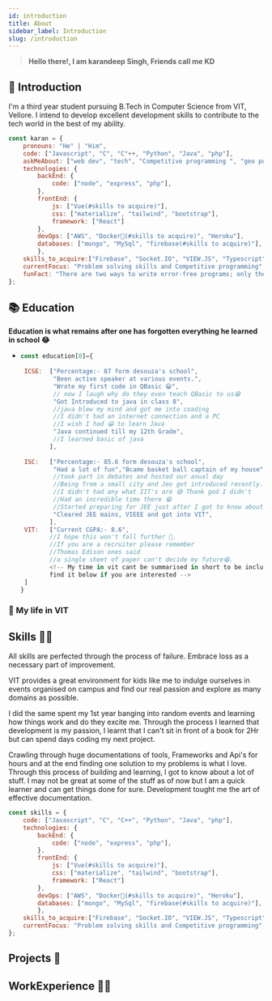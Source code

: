 ```yaml
---
id: introduction
title: About
sidebar_label: Introduction
slug: /introduction
---
```


> **Hello there!, I am karandeep Singh, Friends call me KD**


## 👋 Introduction

I'm a third year student pursuing B.Tech in Computer Science from VIT, Vellore. I intend to develop excellent development skills to contribute to the tech world in the best of my ability.

```js
const karan = {
    pronouns: "He" | "Him",
    code: ["Javascript", "C", "C"++, "Python", "Java", "php"],
    askMeAbout: ["web dev", "tech", "Competitive programming ", "geo politics"],
    technologies: {
        backEnd: {
            code: ["node", "express", "php"],
        },
        frontEnd: {
            js: ["Vue(#skills to acquire)"],
            css: ["materialize", "tailwind", "bootstrap"],
            framework: ["React"]
        },
        devOps: ["AWS", "Docker🐳(#skills to acquire)", "Heroku"],
        databases: ["mongo", "MySql", "firebase(#skills to acquire)"],
        },
    skills_to_acquire:["Firebase", "Socket.IO", "VIEW.JS", "Typescript", "Next.js"],
    currentFocus: "Problem solving skills and Competitive programming",
    funFact: "There are two ways to write error-free programs; only the third one works"
};
```

## 📚 Education 


**Education is what remains after one has forgotten  everything he learned in school 😂**

- ```js
  const education[0]={
 
   ICSE:  ["Percentage:- 87 form desouza's school",
           "Been active speaker at various events.",
           "Wrote my first code in QBasic 😁",
           // now I laugh why do they even teach QBasic to us😁
           "Got Introduced to java in class 8",
           //java blew my mind and got me into coading
           //I didn't had an internet connection and a PC 
           //I wish I had 😀 to learn Java
           "Java continued till my 12th Grade",
           //I learned basic of java
          ],
 
   ISC:   ["Percentage:- 85.6 form desouza's school",
           "Had a lot of fun","Bcame basket ball captain of my house",
           //took part in debates and hosted our anual day 
           //Being from a small city and Jeo got introduced recently.
           //I didn't had any what IIT's are 😅 Thank god I didn't
           //Had an incredible time there 😁
           //Started preparing for JEE just after I got to know about what it is😁
           "Cleared JEE mains, VIEEE and got into VIT",
          ],
   VIT:   ["Current CGPA:- 8.6",
          //I hope this won't fall further 🤞.
          //If you are a recruiter please remember 
          //Thomas Edison ones said
          //a single sheet of paper can't decide my future😁.
          <!-- My time in vit cant be summarised in short to be included here please 
          find it below if you are interested -->
   ]
  }
  ```

### 🧬 My life in VIT 

  

## Skills 🤹‍♀️

  All skills are perfected through the process of failure. Embrace loss as a necessary part of improvement.

  VIT provides a great environment for kids like me to indulge ourselves in events organised on campus and find our real passion and explore as many domains as possible.

  I did the same spent my 1st year banging into random events and learning how things work and do they excite me. Through the process I learned that development is my passion, I learnt that I can't sit in front of a book for 2Hr but can spend days coding my next project.

  Crawling through huge documentations of tools, Frameworks and Api's for hours and at the end finding one solution to my problems is what I love. Through this process of building and learning, I got to know about a lot of stuff. I may not be great at some of the stuff as of now but I am a quick learner and can get things done for sure. Development tought me the art of effective documentation.


```js
const skills = {
    code: ["Javascript", "C", "C++", "Python", "Java", "php"],
    technologies: {
        backEnd: {
            code: ["node", "express", "php"],
        },
        frontEnd: {
            js: ["Vue(#skills to acquire)"],
            css: ["materialize", "tailwind", "bootstrap"],
            framework: ["React"]
        },
        devOps: ["AWS", "Docker🐳(#skills to acquire)", "Heroku"],
        databases: ["mongo", "MySql", "firebase(#skills to acquire)"],
        },
    skills_to_acquire:["Firebase", "Socket.IO", "VIEW.JS", "Typescript", "Next.js"],
    currentFocus: "Problem solving skills and Competitive programming",
};
```

## Projects 📁

## WorkExperience 👷‍♂️